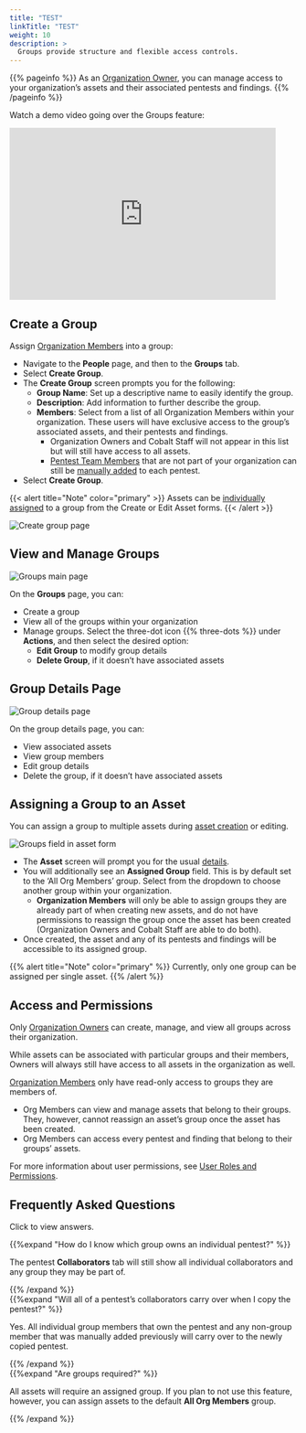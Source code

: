 ```yaml
---
title: "TEST"
linkTitle: "TEST"
weight: 10
description: >
  Groups provide structure and flexible access controls.
---
```


{{% pageinfo %}}
As an [Organization Owner](/platform-deep-dive/collaboration/user-roles/#organization-owner), you can manage access to your organization’s assets and their associated pentests and findings.
{{% /pageinfo %}}

Watch a demo video going over the Groups feature:

<iframe width="466" height="301" src="https://www.loom.com/embed/37841915aabe4bd3a96112ccc097668e?sid=c4a83555-1465-4d3c-b17e-4c0588f12f95" frameborder="0" webkitallowfullscreen mozallowfullscreen allowfullscreen></iframe>

## Create a Group

Assign [Organization Members](/platform-deep-dive/collaboration/user-roles/#organization-member) into a group:

- Navigate to the **People** page, and then to the **Groups** tab.
- Select **Create Group**.
- The **Create Group** screen prompts you for the following:
  - **Group Name**: Set up a descriptive name to easily identify the group.
  - **Description**: Add information to further describe the group.
  - **Members**: Select from a list of all Organization Members within your organization. These users will have exclusive access to the group’s associated assets, and their pentests and findings.
    - Organization Owners and Cobalt Staff will not appear in this list but will still have access to all assets.
    - [Pentest Team Members](/platform-deep-dive/collaboration/user-roles/#pentest-team-member) that are not part of your organization can still be [manually added](/platform-deep-dive/collaboration/manage-collaborators/#add-a-pentest-team-member) to each pentest.
- Select **Create Group**.

{{< alert title="Note" color="primary" >}}
Assets can be [individually assigned](/platform-deep-dive/collaboration/groups/#assigning-a-group-to-an-asset) to a group from the Create or Edit Asset forms.
{{< /alert >}}

![Create group page](/deepdive/Groups_CreateForm.png "Create group page")

## View and Manage Groups

![Groups main page](/deepdive/Groups_MainPageandActions.png "Groups main page")

On the **Groups** page, you can:

- Create a group
- View all of the groups within your organization
- Manage groups. Select the three-dot icon {{% three-dots %}} under **Actions**, and then select the desired option:
  - **Edit Group** to modify group details
  - **Delete Group**, if it doesn’t have associated assets

## Group Details Page

![Group details page](/deepdive/Groups_ViewPage.png "Group details page")

On the group details page, you can:

- View associated assets
- View group members
- Edit group details
- Delete the group, if it doesn’t have associated assets

## Assigning a Group to an Asset

You can assign a group to multiple assets during [asset creation](/platform-deep-dive/assets/#create-an-asset) or editing.

![Groups field in asset form](/deepdive/CreateNewAsset.png "Groups field in asset form")

- The **Asset** screen will prompt you for the usual [details](/getting-started/assets/#asset-details).
- You will additionally see an **Assigned Group** field. This is by default set to the ‘All Org Members’ group. Select from the dropdown to choose another group within your organization.
  - **Organization Members** will only be able to assign groups they are already part of when creating new assets, and do not have permissions to reassign the group once the asset has been created (Organization Owners and Cobalt Staff are able to do both).
- Once created, the asset and any of its pentests and findings will be accessible to its assigned group.

{{% alert title="Note" color="primary" %}}
Currently, only one group can be assigned per single asset.
{{% /alert %}}

## Access and Permissions

Only [Organization Owners](/platform-deep-dive/collaboration/user-roles/#organization-owner) can create, manage, and view all groups across their organization.

While assets can be associated with particular groups and their members, Owners will always still have access to all assets in the organization as well.

[Organization Members](/platform-deep-dive/collaboration/user-roles/#organization-member) only have read-only access to groups they are members of.
- Org Members can view and manage assets that belong to their groups. They, however, cannot reassign an asset’s group once the asset has been created.
- Org Members can access every pentest and finding that belong to their groups’ assets.

For more information about user permissions, see [User Roles and Permissions](/platform-deep-dive/collaboration/user-roles/).

## Frequently Asked Questions

Click <i style="font-size:x-large; color: #0047AB" class="fas fa-chevron-right"></i> to view answers.

{{%expand "How do I know which group owns an individual pentest?" %}}
<br>

The pentest **Collaborators** tab will still show all individual collaborators and any group they may be part of.

{{% /expand %}}
<br>
{{%expand "Will all of a pentest’s collaborators carry over when I copy the pentest?" %}}
<br>

Yes. All individual group members that own the pentest and any non-group member that was manually added previously will carry over to the newly copied pentest.

{{% /expand %}}
<br>
{{%expand "Are groups required?" %}}
<br>

All assets will require an assigned group. If you plan to not use this feature, however, you can assign assets to the default **All Org Members** group.

{{% /expand %}}
